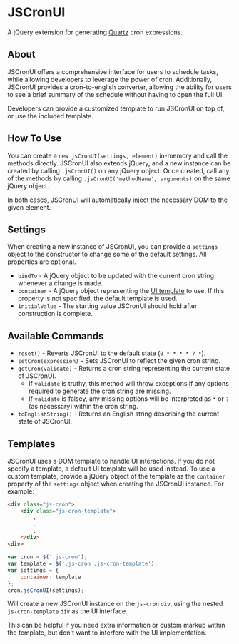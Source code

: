 # JSCronUI
A jQuery extension for generating [Quartz](http://quartz-scheduler.org/documentation/quartz-2.x/tutorials/crontrigger) cron expressions.

## About
JSCronUI offers a comprehensive interface for users to schedule tasks, while allowing developers to leverage the power of cron. Additionally, JSCronUI provides a cron-to-english converter, allowing the ability for users to see a brief summary of the schedule without having to open the full UI.

Developers can provide a customized template to run JSCronUI on top of, or use the included template.

## How To Use
You can create a `new jsCronUI(settings, element)` in-memory and call the methods directly.
JSCronUI also extends jQuery, and a new instance can be created by calling `.jsCronUI()` on any jQuery object. Once created, call any of the methods by calling `.jsCronUI('methodName', arguments)` on the same jQuery object. 

In both cases, JSCronUI will automatically inject the necessary DOM to the given element. 

## Settings
When creating a new instance of JSCronUI, you can provide a `settings` object to the constructor to change some of the default settings. All properties are optional.
* `bindTo` - A jQuery object to be updated with the current cron string whenever a change is made.
* `container` - A jQuery object representing the [UI template](#templates) to use. If this property is not specified, the default template is used.
* `initialValue` - The starting value JSCronUI should hold after construction is complete.

## Available Commands
* `reset()` - Reverts JSCronUI to the default state (`0 * * * * ? *`).
* `setCron(expression)` - Sets JSCronUI to reflect the given cron string.
* `getCron(validate)` - Returns a cron string representing the current state of JSCronUI. 
	* If `validate` is truthy, this method will throw exceptions if any options required to generate the cron string are missing. 
	* If `validate` is falsey, any missing options will be interpreted as `*` or `?` (as necessary) within the cron string.
* `toEnglishString()` - Returns an English string describing the current state of JSCronUI. 

## Templates
JSCronUI uses a DOM template to handle UI interactions. If you do not specify a template, a default UI template will be used instead. To use a custom template, provide a jQuery object of the template as the `container` property of the `settings` object when creating the JSCronUI instance. For example:

```html
<div class="js-cron">
    <div class="js-cron-template">
        .
        .
        .
    </div>
<div>
```

```javascript
var cron = $('.js-cron');
var template = $('.js-cron .js-cron-template');
var settings = {
    container: template
};
cron.jsCronUI(settings);
```

Will create a new JSCronUI instance on the `js-cron` `div`, using the nested `js-cron-template` `div` as the UI interface. 

This can be helpful if you need extra information or custom markup within the template, but don't want to interfere with the UI implementation.